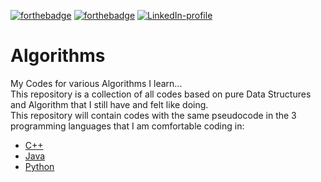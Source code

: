 [![forthebadge](https://forthebadge.com/images/badges/you-didnt-ask-for-this.svg)](https://forthebadge.com)
[![forthebadge](https://forthebadge.com/images/badges/fo-sho.svg)](https://forthebadge.com)
[![LinkedIn-profile](https://img.shields.io/badge/LinkedIn-Atharva-blueviolet.svg)](linkedin.com/in/atharva-hudlikar/)
# Algorithms
My Codes for various Algorithms I learn...<br>
This repository is a collection of all codes based on pure Data Structures and Algorithm that I still have and felt like doing.<br>
This repository will contain codes with the same pseudocode in the 3 programming languages that I am comfortable coding in:<br>
* [C++](http://www.cplusplus.org/)
* [Java](https://www.java.com/en/)
* [Python](https://www.python.org/)